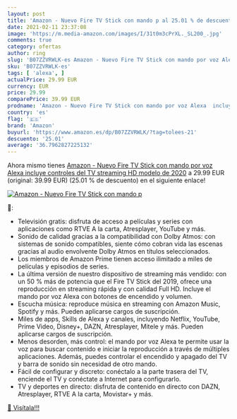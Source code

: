 ```yaml
---
layout: post
title: 'Amazon - Nuevo Fire TV Stick con mando p al 25.01 % de descuento'
date: 2021-02-11 23:37:08
image: 'https://m.media-amazon.com/images/I/31t0m3cPrXL._SL200_.jpg'
comments: true
category: ofertas
author: ring
slug: 'B07ZZVRWLK-es Amazon - Nuevo Fire TV Stick con mando por voz Alexa...'
sku: 'B07ZZVRWLK-es'
tags: [ 'alexa', ]
actualPrice: 29.99 EUR
currency: EUR
price: 29.99
comparePrice: 39.99 EUR
prodname: 'Amazon - Nuevo Fire TV Stick con mando por voz Alexa  incluye controles del TV   streaming HD  modelo de 2020'
country: 'es'
flag: '🇪🇸'
brand: 'Amazon'
buyurl: 'https://www.amazon.es/dp/B07ZZVRWLK/?tag=tolees-21'
descuento: '25.01'
average: '36.7962827225132'
---
```


Ahora mismo tienes [Amazon - Nuevo Fire TV Stick con mando por voz Alexa  incluye controles del TV   streaming HD  modelo de 2020](https://www.amazon.es/dp/B07ZZVRWLK/?tag=tolees-21) a 29.99 EUR (original: 39.99 EUR) (25.01 %  de descuento) en el siguiente enlace!

[![Amazon - Nuevo Fire TV Stick con mando p](https://m.media-amazon.com/images/I/31t0m3cPrXL._SL200_.jpg)](https://www.amazon.es/dp/B07ZZVRWLK/?tag=tolees-21)

🔎:

- Televisión gratis: disfruta de acceso a películas y series con aplicaciones como RTVE A la carta, Atresplayer, YouTube y más.
- Sonido de calidad gracias a la compatibilidad con Dolby Atmos: con sistemas de sonido compatibles, siente cómo cobran vida las escenas gracias al audio envolvente Dolby Atmos en títulos seleccionados.
- Los miembros de Amazon Prime tienen acceso ilimitado a miles de películas y episodios de series.
- La última versión de nuestro dispositivo de streaming más vendido: con un 50 % más de potencia que el Fire TV Stick del 2019, ofrece una reproducción en streaming rápida y con calidad Full HD. Incluye el mando por voz Alexa con botones de encendido y volumen.
- Escucha música: reproduce música en streaming con Amazon Music, Spotify y más. Pueden aplicarse cargos de suscripción.
- Miles de apps, Skills de Alexa y canales, incluyendo Netflix, YouTube, Prime Video, Disney+, DAZN, Atresplayer, Mitele y más. Pueden aplicarse cargos de suscripción.
- Menos desorden, más control: el mando por voz Alexa te permite usar la voz para buscar contenido e iniciar la reproducción a través de múltiples aplicaciones. Además, puedes controlar el encendido y apagado del TV y barra de sonido sin necesidad de otro mando.
- Fácil de configurar y discreto: conéctalo a la parte trasera del TV, enciende el TV y conéctate a Internet para configurarlo.
- TV y deportes en directo: disfruta de contenido en directo con DAZN, Atresplayer, RTVE A la carta, Movistar+ y más.

[🛒 Visítala!!!](https://www.amazon.es/dp/B07ZZVRWLK/?tag=tolees-21)
